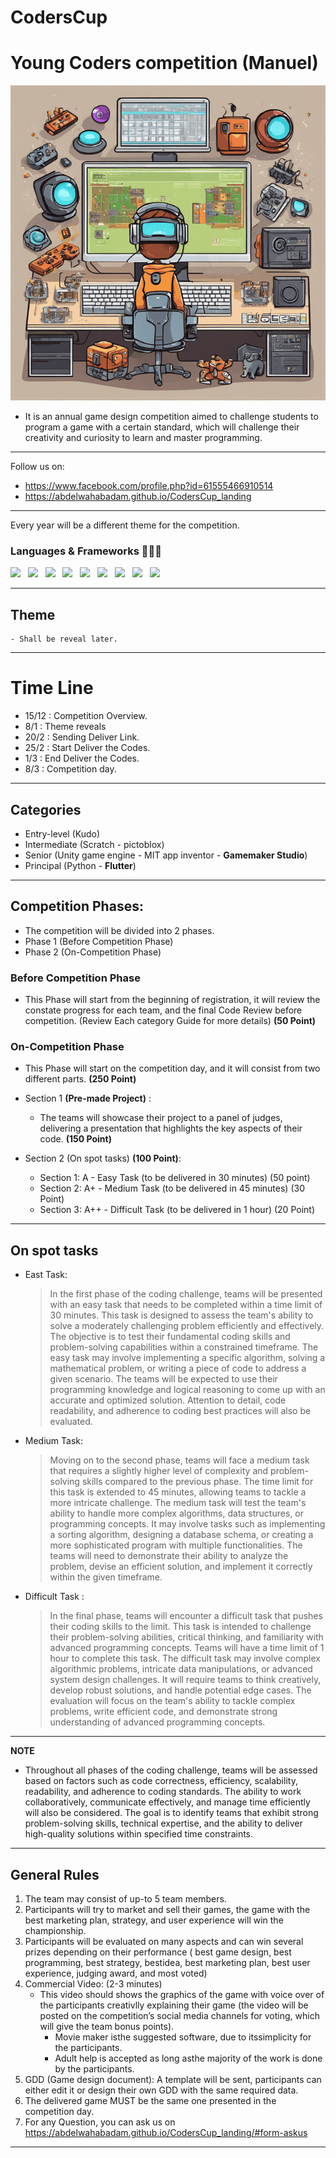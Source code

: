 # CodersCup

# Young Coders competition (Manuel)
![Alt text](cover.png?raw=true "Title")

- It is an annual game design competition aimed to challenge students to program a
game with a certain standard, which will challenge their creativity and curiosity to
learn and master programming.
---
Follow us on:
- https://www.facebook.com/profile.php?id=61555466910514
- https://abdelwahabadam.github.io/CodersCup_landing
---

Every year will be a different theme for the competition.
### Languages & Frameworks 👨🏻‍💻

<code><img height="35" src="https://img.icons8.com/color/48/000000/python.png"/></code>&nbsp;&nbsp;
<code><img height="35" src="https://www.pygame.org/docs/_images/pygame_logo.png"></code>&nbsp;&nbsp;
<code><img height="35" src="https://static.wikia.nocookie.net/logopedia/images/4/49/Kodu-icon.png/revision/latest?cb=20211023063013"></code>&nbsp;&nbsp;
<code><img height="35" src="https://seeklogo.com/images/S/scratch-cat-logo-7F652C6253-seeklogo.com.png"></code>&nbsp;&nbsp;
<code><img height="35" src="https://steamcenter.co/Documents/CourseImage/CourseImage638272740458204194_CourseImage.png"></code>&nbsp;&nbsp;
<code><img height="35" src="https://1000logos.net/wp-content/uploads/2021/10/Unity-logo.png"></code>&nbsp;&nbsp;
<code><img height="35" src="https://appinventor.mit.edu/explore/sites/explore.appinventor.mit.edu/files/ai-bee-logo.png"></code>&nbsp;&nbsp;
<code><img height="35" src="https://i.pcmag.com/imagery/reviews/01JwP71TDkYZqIdckYYYybR-1..v1601052460.png"></code>&nbsp;&nbsp;
<code><img height="35" src="https://logowik.com/content/uploads/images/flutter5786.jpg"/></code>&nbsp;&nbsp;

---
## Theme
    - Shall be reveal later.
---
# Time Line
- 15/12 : Competition Overview.
- 8/1 : Theme reveals
- 20/2 : Sending Deliver Link.
- 25/2 : Start Deliver the Codes.
- 1/3  : End Deliver the Codes.
- 8/3  : Competition day.

---
## Categories 

-	Entry-level (Kudo)
-	Intermediate (Scratch - pictoblox)
-	Senior (Unity game engine - MIT app inventor - **Gamemaker Studio**)
-	Principal (Python - **Flutter**)

---

## Competition Phases:
   - The competition will be divided into 2 phases.
   - Phase 1 (Before Competition Phase)
   - Phase 2 (On-Competition Phase)

### Before Competition Phase
   - This Phase will start from the beginning of registration, it will review the constate progress for each team, and the final Code Review before competition. (Review Each category Guide for more details) **(50 Point)**
### On-Competition Phase
   - This Phase will start on the competition day, and it will consist from two different parts. **(250 Point)**

   - Section 1 **(Pre-made Project)** : 
     - The teams will showcase their project to a panel of judges, delivering a presentation that highlights the key aspects of their code. **(150 Point)**
  
   - Section 2 (On spot tasks) **(100 Point)**:
       - Section 1: A - Easy Task (to be delivered in 30 minutes) (50 point)
       - Section 2: A+ - Medium Task (to be delivered in 45 minutes) (30 Point)
       - Section 3: A++ - Difficult Task (to be delivered in 1 hour) (20 Point)
---
## On spot tasks
   - East Task:
     > In the first phase of the coding challenge, teams will be presented with an easy task that needs to be completed within a time limit of 30 minutes. This task is designed to assess the team's ability to solve a moderately challenging problem efficiently and effectively. The objective is to test their fundamental coding skills and problem-solving capabilities within a constrained timeframe.
    The easy task may involve implementing a specific algorithm, solving a mathematical problem, or writing a piece of code to address a given scenario. The teams will be expected to use their programming knowledge and logical reasoning to come up with an accurate and optimized solution. Attention to detail, code readability, and adherence to coding best practices will also be evaluated.

   - Medium Task:
        > Moving on to the second phase, teams will face a medium task that requires a slightly higher level of complexity and problem-solving skills compared to the previous phase. The time limit for this task is extended to 45 minutes, allowing teams to tackle a more intricate challenge.
        The medium task will test the team's ability to handle more complex algorithms, data structures, or programming concepts. It may involve tasks such as implementing a sorting algorithm, designing a database schema, or creating a more sophisticated program with multiple functionalities. The teams will need to demonstrate their ability to analyze the problem, devise an efficient solution, and implement it correctly within the given timeframe.

   - Difficult Task :
        > In the final phase, teams will encounter a difficult task that pushes their coding skills to the limit. This task is intended to challenge their problem-solving abilities, critical thinking, and familiarity with advanced programming concepts. Teams will have a time limit of 1 hour to complete this task. The difficult task may involve complex algorithmic problems, intricate data manipulations, or advanced system design challenges. It will require teams to think creatively, develop robust solutions, and handle potential edge cases. The evaluation will focus on the team's ability to tackle complex problems, write efficient code, and demonstrate strong understanding of advanced programming concepts.
---
**NOTE**
- Throughout all phases of the coding challenge, teams will be assessed based on factors such as code correctness, efficiency, scalability, readability, and adherence to coding standards. The ability to work collaboratively, communicate effectively, and manage time efficiently will also be considered. The goal is to identify teams that exhibit strong problem-solving skills, technical expertise, and the ability to deliver high-quality solutions within specified time constraints.
---

## General Rules
1. The team may consist of up-to 5 team members.
2. Participants will try to market and sell their games, the game with the best marketing plan, strategy, and user experience will win the championship.
3. Participants will be evaluated on many aspects and can win several prizes depending on their performance ( best game design, best programming, best strategy, bestidea, best marketing plan, best user experience, judging award, and most voted)
4. Commercial Video: (2-3 minutes)
     - This video should shows the graphics of the game with voice over of the participants creativlly explaining their game (the video will be posted on the competition’s social media channels for voting, which will give the team bonus points). 
       - Movie maker isthe suggested software, due to itssimplicity for the participants.
       - Adult help is accepted as long asthe majority of the work is done by the participants.
5. GDD (Game design document): A template will be sent, participants can either edit it or design their own GDD with the same required data.
6. The delivered game MUST be the same one presented in the competition day.
7. For any Question, you can ask us on https://abdelwahabadam.github.io/CodersCup_landing/#form-askus
---
